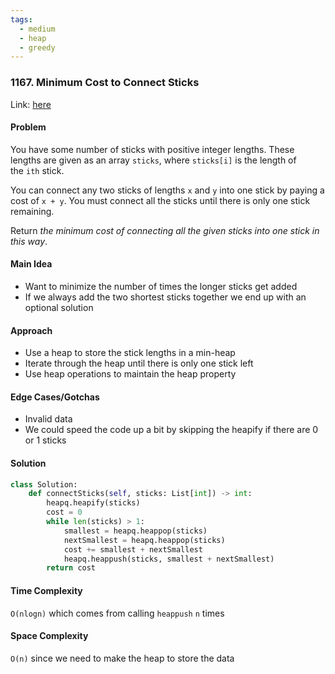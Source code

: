 ```yaml
---
tags:
  - medium
  - heap
  - greedy
---
```

### 1167. Minimum Cost to Connect Sticks

Link: [here](https://leetcode.com/problems/minimum-cost-to-connect-sticks/)

#### Problem
You have some number of sticks with positive integer lengths. These lengths are given as an array `sticks`, where `sticks[i]` is the length of the `ith` stick.

You can connect any two sticks of lengths `x` and `y` into one stick by paying a cost of `x + y`. You must connect all the sticks until there is only one stick remaining.

Return _the minimum cost of connecting all the given sticks into one stick in this way_.

#### Main Idea
- Want to minimize the number of times the longer sticks get added
- If we always add the two shortest sticks together we end up with an optional solution

#### Approach
- Use a heap to store the stick lengths in a min-heap
- Iterate through the heap until there is only one stick left
- Use heap operations to maintain the heap property

#### Edge Cases/Gotchas 
- Invalid data
- We could speed the code up a bit by skipping the heapify if there are 0 or 1 sticks

#### Solution
```python 
class Solution:
    def connectSticks(self, sticks: List[int]) -> int:
        heapq.heapify(sticks)
        cost = 0
        while len(sticks) > 1:
            smallest = heapq.heappop(sticks)
            nextSmallest = heapq.heappop(sticks)
            cost += smallest + nextSmallest
            heapq.heappush(sticks, smallest + nextSmallest)
        return cost
```

#### Time Complexity
`O(nlogn)` which comes from calling `heappush` `n` times

#### Space Complexity
`O(n)` since we need to make the heap to store the data

